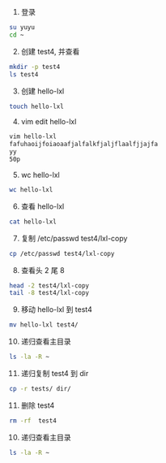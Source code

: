 1. 登录

```bash
su yuyu
cd ~
```

2. 创建 test4, 并查看

```bash
mkdir -p test4
ls test4

```
3. 创建 hello-lxl

```bash
touch hello-lxl
```
4. vim edit hello-lxl

```bash
vim hello-lxl
fafuhaoijfoiaoaafjalfalkfjaljflaalfjjajfa
yy
50p
```
5. wc hello-lxl

```bash
wc hello-lxl
```
6. 查看 hello-lxl

```bash
cat hello-lxl
```

7. 复制 /etc/passwd test4/lxl-copy

```bash
cp /etc/passwd test4/lxl-copy
```

8. 查看头 2 尾 8

```bash
head -2 test4/lxl-copy
tail -8 test4/lxl-copy
```

9. 移动 hello-lxl 到 test4

```bash
mv hello-lxl test4/
```

10. 递归查看主目录

```bash
ls -la -R ~
```
11. 递归复制 test4 到 dir

```bash
cp -r tests/ dir/
```

11. 删除 test4
```bash
rm -rf  test4
```

10. 递归查看主目录

```bash
ls -la -R ~
```
